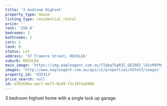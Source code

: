 ```yaml
---
title: '3 bedroom Highset'
property_type: House
listing_type: residential_rental
price: ''
rent: '250.0'
bedrooms: 3
bathrooms: 1
cars: 1
land: 0
status: Let
address: '57 Tramore Street, ROCKLEA'
suburb: ROCKLEA
main_image: 'https://img.eagleagent.com.au/TIqbq7GgR3I_QEZ8B3_ld1sM9FM=/1280x854/smart/https://s3-us-west-2.amazonaws.com/eagleagent-orig/images/6824278/402824184-image-M.jpg'
images: 'http://www.eagleagent.com.au/api/v2/properties/435413/images'
property_id: '435413'
price_search: null
id: b39269be-aecf-4e73-8e49-f3c18fea0400
---
```

3 bedroom highset home with a single lock up garage.